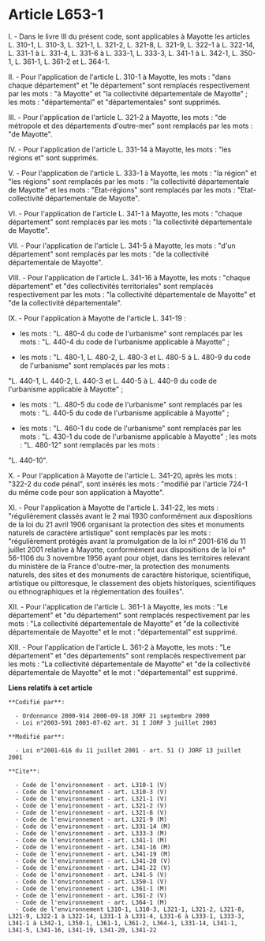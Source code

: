 # Article L653-1

I. - Dans le livre III du présent code, sont applicables à Mayotte les articles L. 310-1, L. 310-3, L. 321-1, L. 321-2, L.
321-8, L. 321-9, L. 322-1 à L. 322-14, L. 331-1 à L. 331-4, L. 331-6 à L. 333-1, L. 333-3, L. 341-1 à L. 342-1, L. 350-1, L.
361-1, L. 361-2 et L. 364-1.

II. - Pour l'application de l'article L. 310-1 à Mayotte, les mots : "dans chaque département" et "le département" sont
remplacés respectivement par les mots : "à Mayotte" et "la collectivité départementale de Mayotte" ; les mots :
"départemental" et "départementales" sont supprimés.

III. - Pour l'application de l'article L. 321-2 à Mayotte, les mots : "de métropole et des départements d'outre-mer" sont
remplacés par les mots : "de Mayotte".

IV. - Pour l'application de l'article L. 331-14 à Mayotte, les mots : "les régions et" sont supprimés.

V. - Pour l'application de l'article L. 333-1 à Mayotte, les mots : "la région" et "les régions" sont remplacés par les
mots : "la collectivité départementale de Mayotte" et les mots : "Etat-régions" sont remplacés par les mots : "Etat-
collectivité départementale de Mayotte".

VI. - Pour l'application de l'article L. 341-1 à Mayotte, les mots : "chaque département" sont remplacés par les mots : "la
collectivité départementale de Mayotte".

VII. - Pour l'application de l'article L. 341-5 à Mayotte, les mots : "d'un département" sont remplacés par les mots : "de la
collectivité départementale de Mayotte".

VIII. - Pour l'application de l'article L. 341-16 à Mayotte, les mots : "chaque département" et "des collectivités
territoriales" sont remplacés respectivement par les mots : "la collectivité départementale de Mayotte" et "de la
collectivité départementale".

IX. - Pour l'application à Mayotte de l'article L. 341-19 :

- les mots : "L. 480-4 du code de l'urbanisme" sont remplacés par les mots : "L. 440-4 du code de l'urbanisme applicable à
Mayotte" ;

- les mots : "L. 480-1, L. 480-2, L. 480-3 et L. 480-5 à L. 480-9 du code de l'urbanisme" sont remplacés par les mots :

"L. 440-1, L. 440-2, L. 440-3 et L. 440-5 à L. 440-9 du code de l'urbanisme applicable à Mayotte" ;

- les mots : "L. 480-5 du code de l'urbanisme" sont remplacés par les mots : "L. 440-5 du code de l'urbanisme applicable à
Mayotte" ;

- les mots : "L. 460-1 du code de l'urbanisme" sont remplacés par les mots : "L. 430-1 du code de l'urbanisme applicable à
Mayotte" ; les mots : "L. 480-12" sont remplacés par les mots :

"L. 440-10".

X. - Pour l'application à Mayotte de l'article L. 341-20, après les mots : "322-2 du code pénal", sont insérés les mots :
"modifié par l'article 724-1 du même code pour son application à Mayotte".

XI. - Pour l'application à Mayotte de l'article L. 341-22, les mots : "régulièrement classés avant le 2 mai 1930 conformément
aux dispositions de la loi du 21 avril 1906 organisant la protection des sites et monuments naturels de caractère artistique"
sont remplacés par les mots : "régulièrement protégés avant la promulgation de la loi n° 2001-616 du 11 juillet 2001 relative
à Mayotte, conformément aux dispositions de la loi n° 56-1106 du 3 novembre 1956 ayant pour objet, dans les territoires
relevant du ministère de la France d'outre-mer, la protection des monuments naturels, des sites et des monuments de caractère
historique, scientifique, artistique ou pittoresque, le classement des objets historiques, scientifiques ou ethnographiques
et la réglementation des fouilles".

XII. - Pour l'application de l'article L. 361-1 à Mayotte, les mots : "Le département" et "du département" sont remplacés
respectivement par les mots : "La collectivité départementale de Mayotte" et "de la collectivité départementale de Mayotte"
et le mot : "départemental" est supprimé.

XIII. - Pour l'application de l'article L. 361-2 à Mayotte, les mots : "Le département" et "des départements" sont remplacés
respectivement par les mots : "La collectivité départementale de Mayotte" et "de la collectivité départementale de Mayotte"
et le mot : "départemental" est supprimé.

**Liens relatifs à cet article**

	**Codifié par**:

	  - Ordonnance 2000-914 2000-09-18 JORF 21 septembre 2000
	  - Loi n°2003-591 2003-07-02 art. 31 I JORF 3 juillet 2003

	**Modifié par**:

	  - Loi n°2001-616 du 11 juillet 2001 - art. 51 () JORF 13 juillet 2001

	**Cite**:

	  - Code de l'environnement - art. L310-1 (V)
	  - Code de l'environnement - art. L310-3 (V)
	  - Code de l'environnement - art. L321-1 (V)
	  - Code de l'environnement - art. L321-2 (V)
	  - Code de l'environnement - art. L321-8 (V)
	  - Code de l'environnement - art. L321-9 (M)
	  - Code de l'environnement - art. L331-14 (M)
	  - Code de l'environnement - art. L333-3 (M)
	  - Code de l'environnement - art. L341-1 (M)
	  - Code de l'environnement - art. L341-16 (M)
	  - Code de l'environnement - art. L341-19 (M)
	  - Code de l'environnement - art. L341-20 (V)
	  - Code de l'environnement - art. L341-22 (V)
	  - Code de l'environnement - art. L341-5 (V)
	  - Code de l'environnement - art. L350-1 (V)
	  - Code de l'environnement - art. L361-1 (M)
	  - Code de l'environnement - art. L361-2 (V)
	  - Code de l'environnement - art. L364-1 (M)
	  - Code de l'environnement L310-1, L310-3, L321-1, L321-2, L321-8, L321-9, L322-1 à L322-14, L331-1 à L331-4, L331-6 à L333-1, L333-3, L341-1 à L342-1, L350-1, L361-1, L361-2, L364-1, L331-14, L341-1, L341-5, L341-16, L341-19, L341-20, L341-22
